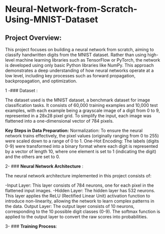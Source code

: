 # Neural-Network-from-Scratch-Using-MNIST-Dataset

## Project Overview:

This project focuses on building a neural network from scratch, aiming to classify handwritten digits from the MNIST dataset. Rather than using high-level machine learning libraries such as TensorFlow or PyTorch, the network is developed using only basic Python libraries like NumPy. This approach demonstrates a deep understanding of how neural networks operate at a low level, including key processes such as forward propagation, backpropagation, and optimization.

1 -### Dataset :

The dataset used is the MNIST dataset, a benchmark dataset for image classification tasks. It consists of 60,000 training examples and 10,000 test examples, with each example being a grayscale image of a digit from 0 to 9, represented in a 28x28 pixel grid. To simplify the input, each image was flattened into a one-dimensional vector of 784 pixels.

**Key Steps in Data Preparation:**
Normalization: To ensure the neural network trains effectively, the pixel values (originally ranging from 0 to 255) were scaled down to a range of 0 to 1.
One-Hot Encoding: The labels (digits 0-9) were transformed into a binary format where each digit is represented by a vector of length 10, where one element is set to 1 (indicating the digit) and the others are set to 0.


2- ### **Neural Network Architecture** : 

The neural network architecture implemented in this project consists of:

-Input Layer: This layer consists of 784 neurons, one for each pixel in the flattened input images.
-Hidden Layer: The hidden layer has 532 neurons. This layer applies the ReLU (Rectified Linear Unit) activation function to introduce non-linearity, allowing the network to learn complex patterns in the data.
Output Layer: The output layer consists of 10 neurons, corresponding to the 10 possible digit classes (0-9). The softmax function is applied to the output layer to convert the raw scores into probabilities.

3- ### **Training Process**: 

